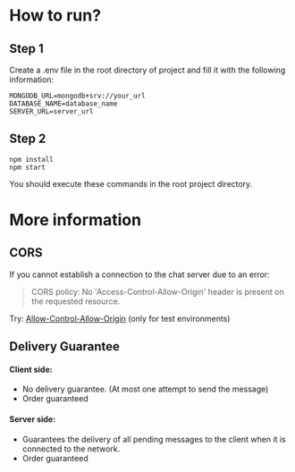 # How to run?

## Step 1
Create a .env file in the root directory of project and fill it with the following information:
```
MONGODB_URL=mongodb+srv://your_url
DATABASE_NAME=database_name
SERVER_URL=server_url
```

## Step 2
```
npm install
npm start
```
You should execute these commands in the root project directory.

# More information

## CORS
If you cannot establish a connection to the chat server due to an error:
> CORS policy: No 'Access-Control-Allow-Origin' header is present on the requested resource.

Try: [Allow-Control-Allow-Origin](https://chromewebstore.google.com/detail/allow-cors-access-control/lhobafahddgcelffkeicbaginigeejlf?hl=en&fbclid=IwZXh0bgNhZW0CMTAAAR0dHWnBaQuzyMOTM469v7nUEcAZOHRhZuLb9y677QQLr7udO46IPWeAI4c_aem_LGhe5_nOVvZy6WjVm3zYNQ&pli=1) (only for test environments)

## Delivery Guarantee
#### Client side:
- No delivery guarantee. (At most one attempt to send the message)
- Order guaranteed
#### Server side:
- Guarantees the delivery of all pending messages to the client when it is connected to the network.
- Order guaranteed